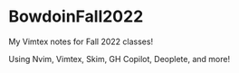 # BowdoinFall2022
My Vimtex notes for Fall 2022 classes!

Using Nvim, Vimtex, Skim, GH Copilot, Deoplete, and more!
